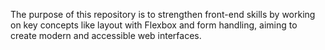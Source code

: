 The purpose of this repository is to strengthen front-end skills by working on key concepts
like layout with Flexbox and form handling, aiming to create modern and accessible web interfaces.
